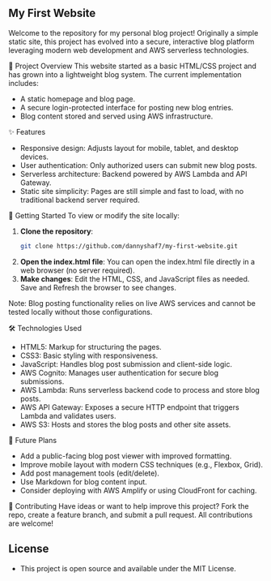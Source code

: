 ## My First Website
Welcome to the repository for my personal blog project! Originally a simple static site, this project has evolved into a secure, interactive blog platform leveraging modern web development and AWS serverless technologies.

📄 Project Overview
This website started as a basic HTML/CSS project and has grown into a lightweight blog system. The current implementation includes:
- A static homepage and blog page.
- A secure login-protected interface for posting new blog entries.
- Blog content stored and served using AWS infrastructure.

✨ Features
- Responsive design: Adjusts layout for mobile, tablet, and desktop devices.
- User authentication: Only authorized users can submit new blog posts.
- Serverless architecture: Backend powered by AWS Lambda and API Gateway.
- Static site simplicity: Pages are still simple and fast to load, with no traditional backend server required.

🚀 Getting Started
To view or modify the site locally:
1. **Clone the repository**:
   ```bash
   git clone https://github.com/dannyshaf7/my-first-website.git
2. **Open the index.html file**:
    You can open the index.html file directly in a web browser (no server required).
3. **Make changes**:
    Edit the HTML, CSS, and JavaScript files as needed. Save and Refresh the browser to see changes.

Note: Blog posting functionality relies on live AWS services and cannot be tested locally without those configurations.

🛠️ Technologies Used
- HTML5: Markup for structuring the pages.
- CSS3: Basic styling with responsiveness.
- JavaScript: Handles blog post submission and client-side logic.
- AWS Cognito: Manages user authentication for secure blog submissions.
- AWS Lambda: Runs serverless backend code to process and store blog posts.
- AWS API Gateway: Exposes a secure HTTP endpoint that triggers Lambda and validates users.
- AWS S3: Hosts and stores the blog posts and other site assets.

🔮 Future Plans
- Add a public-facing blog post viewer with improved formatting.
- Improve mobile layout with modern CSS techniques (e.g., Flexbox, Grid).
- Add post management tools (edit/delete).
- Use Markdown for blog content input.
- Consider deploying with AWS Amplify or using CloudFront for caching.

🤝 Contributing
Have ideas or want to help improve this project? Fork the repo, create a feature branch, and submit a pull request. All contributions are welcome!

 ## License
- This project is open source and available under the MIT License.
